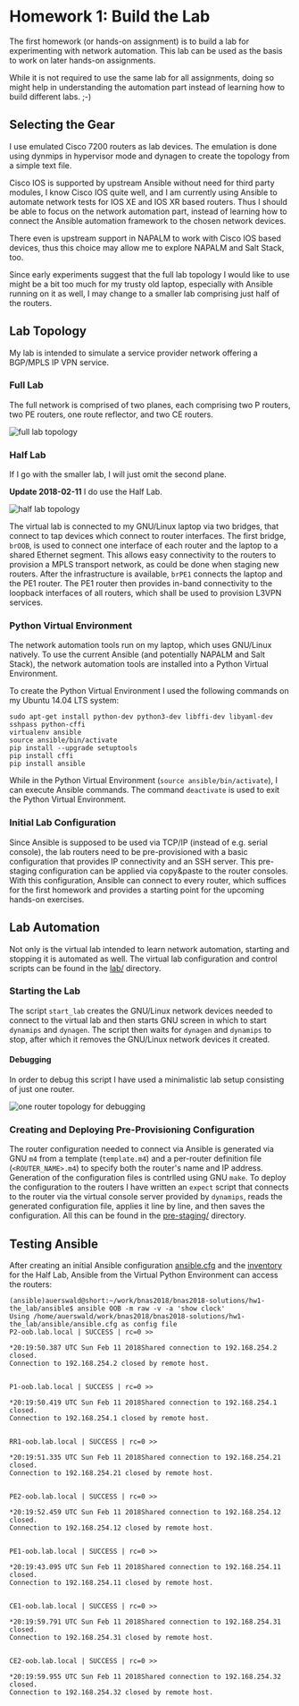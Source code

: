 # Homework 1: Build the Lab

The first homework (or hands-on assignment) is to build a lab for
experimenting with network automation. This lab can be used as the basis
to work on later hands-on assignments.

While it is not required to use the same lab for all assignments, doing
so might help in understanding the automation part instead of learning
how to build different labs. ;-)

## Selecting the Gear

I use emulated Cisco 7200 routers as lab devices. The emulation is done
using dynmips in hypervisor mode and dynagen to create the topology from
a simple text file.

Cisco IOS is supported by upstream Ansible without need for third party
modules, I know Cisco IOS quite well, and I am currently using Ansible to
automate network tests for IOS XE and IOS XR based routers. Thus I should
be able to focus on the network automation part, instead of learning how
to connect the Ansible automation framework to the chosen network devices.

There even is upstream support in NAPALM to work with Cisco IOS based
devices, thus this choice may allow me to explore NAPALM and Salt
Stack, too.

Since early experiments suggest that the full lab topology I would like
to use might be a bit too much for my trusty old laptop, especially with
Ansible running on it as well, I may change to a smaller lab comprising
just half of the routers.

## Lab Topology

My lab is intended to simulate a service provider network offering a
BGP/MPLS IP VPN service.

### Full Lab

The full network is comprised of two planes, each comprising two P
routers, two PE routers, one route reflector, and two CE routers.

![full lab topology](full_lab.png)

### Half Lab

If I go with the smaller lab, I will just omit the second plane.

**Update 2018-02-11** I do use the Half Lab.

![half lab topology](half_lab.png)

The virtual lab is connected to my GNU/Linux laptop via two bridges,
that connect to tap devices which connect to router interfaces. The first
bridge, `brOOB`, is used to connect one interface of each router and
the laptop to a shared Ethernet segment. This allows easy connectivity
to the routers to provision a MPLS transport network, as could be done
when staging new routers. After the infrastructure is available, `brPE1`
connects the laptop and the PE1 router. The PE1 router then provides
in-band connectivity to the loopback interfaces of all routers, which
shall be used to provision L3VPN services.

### Python Virtual Environment

The network automation tools run on my laptop, which uses GNU/Linux
natively. To use the current Ansible (and potentially NAPALM and Salt
Stack), the network automation tools are installed into a Python Virtual
Environment.

To create the Python Virtual Environment I used the following commands
on my Ubuntu 14.04 LTS system:

```
sudo apt-get install python-dev python3-dev libffi-dev libyaml-dev sshpass python-cffi
virtualenv ansible
source ansible/bin/activate
pip install --upgrade setuptools
pip install cffi
pip install ansible
```

While in the Python Virtual Environment (`source ansible/bin/activate`),
I can execute Ansible commands. The command `deactivate` is used to
exit the Python Virtual Environment.

### Initial Lab Configuration

Since Ansible is supposed to be used via TCP/IP (instead of e.g. serial
console), the lab routers need to be pre-provisioned with a basic
configuration that provides IP connectivity and an SSH server. This
pre-staging configuration can be applied via copy&paste to the router
consoles. With this configuration, Ansible can connect to every router,
which suffices for the first homework and provides a starting point for
the upcoming hands-on exercises.

## Lab Automation

Not only is the virtual lab intended to learn network automation, starting
and stopping it is automated as well. The virtual lab configuration and
control scripts can be found in the [lab/](lab/) directory.

### Starting the Lab

The script `start_lab` creates the GNU/Linux network devices needed
to connect to the virtual lab and then starts GNU screen in which to
start `dynamips` and `dynagen`. The script then waits for `dynagen` and
`dynamips` to stop, after which it removes the GNU/Linux network devices
it created.

#### Debugging

In order to debug this script I have used a minimalistic lab setup
consisting of just one router.

![one router topology for debugging](P1.png)

### Creating and Deploying Pre-Provisioning Configuration

The router configuration needed to connect via Ansible is generated via
GNU `m4` from a template (`template.m4`) and a per-router definition file
(`<ROUTER_NAME>.m4`) to specify both the router's name and IP address.
Generation of the configuration files is contrlled using GNU `make`. To
deploy the configuration to the routers I have written an `expect` script
that connects to the router via the virtual console server provided by
`dynamips`, reads the generated configuration file, applies it line by
line, and then saves the configuration. All this can be found in the
[pre-staging/](pre-staging/) directory.

## Testing Ansible

After creating an initial Ansible configuration
[ansible.cfg](ansible/ansible.cfg) and the
[inventory](ansible/inventories/half_lab/) for the Half Lab, Ansible
from the Virtual Python Environment can access the routers:

```
(ansible)auerswald@short:~/work/bnas2018/bnas2018-solutions/hw1-the_lab/ansible$ ansible OOB -m raw -v -a 'show clock'
Using /home/auerswald/work/bnas2018/bnas2018-solutions/hw1-the_lab/ansible/ansible.cfg as config file
P2-oob.lab.local | SUCCESS | rc=0 >>

*20:19:50.387 UTC Sun Feb 11 2018Shared connection to 192.168.254.2 closed.
Connection to 192.168.254.2 closed by remote host.


P1-oob.lab.local | SUCCESS | rc=0 >>

*20:19:50.419 UTC Sun Feb 11 2018Shared connection to 192.168.254.1 closed.
Connection to 192.168.254.1 closed by remote host.


RR1-oob.lab.local | SUCCESS | rc=0 >>

*20:19:51.335 UTC Sun Feb 11 2018Shared connection to 192.168.254.21 closed.
Connection to 192.168.254.21 closed by remote host.


PE2-oob.lab.local | SUCCESS | rc=0 >>

*20:19:52.459 UTC Sun Feb 11 2018Shared connection to 192.168.254.12 closed.
Connection to 192.168.254.12 closed by remote host.


PE1-oob.lab.local | SUCCESS | rc=0 >>

*20:19:43.095 UTC Sun Feb 11 2018Shared connection to 192.168.254.11 closed.
Connection to 192.168.254.11 closed by remote host.


CE1-oob.lab.local | SUCCESS | rc=0 >>

*20:19:59.791 UTC Sun Feb 11 2018Shared connection to 192.168.254.31 closed.
Connection to 192.168.254.31 closed by remote host.


CE2-oob.lab.local | SUCCESS | rc=0 >>

*20:19:59.955 UTC Sun Feb 11 2018Shared connection to 192.168.254.32 closed.
Connection to 192.168.254.32 closed by remote host.
```
